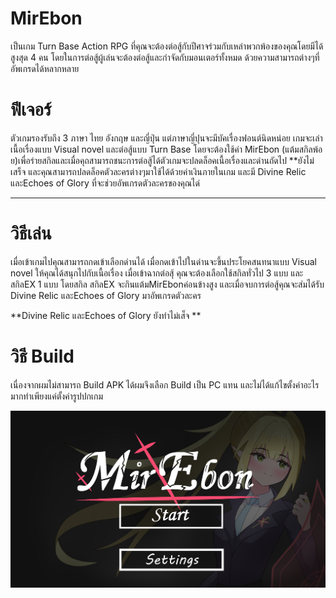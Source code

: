 # MirEbon
 เป็นเกม Turn Base Action RPG
ที่คุณจะต้องต่อสู้กับปีศาจร่วมกับเหล่าพวกพ้องของคุณโดยมีได้สูงสุด 4 คน โดยในการต่อสู้ผู้เล่นจะต้องต่อสู้และกำจัดกับมอนเตอร์ทั้งหมด ด้วยความสามารถต่างๆที่อัพเกรดได้หลากหลาย 

 # ฟีเจอร์
 ตัวเกมรองรับถึง 3 ภาษา ไทย อังกฤษ และญี่ปุ่น แต่ภาษาญี่ปุนจะมีบัคเรื่องฟอนต์นิดหน่อย
 เกมจะเล่าเนื้อเรื่องแบบ Visual novel และต่อสู้แบบ Turn Base โดยจะต้องใช้ค่า MirEbon (แต้มสกิลพ้อย)เพื่อร่ายสกิลและเมื่อคุถสามารถชนะการต่อสู้ได้ตัวเกมจะปลดล็อคเนื้อเรื่องและด่านถัดไป 
 **ยังไม่เสร็จ
และคุณสามารถปลดล็อคตัวละครต่างๆมาใช้ได้ด้วยค่าเงินภายในเกม และมี Divine Relic และEchoes of Glory 
ที่จะช่วยอัพเกรดตัวละครของคุณได่
***

# วิธีเล่น

 เมื่อเข้าเกมไปคุณสามารถกดเข้าเลือกด่านได้ เมื่อกดเข้าไปในด่านจะขึ้นประโยคสนทนาแบบ Visual novel ให้คุณได้สนุกไปกับเนื้อเรื่อง เมื่อเข้าฉากต่อสุ้ คุณจะต้องเลือกใช้สกิลทั่วไป 3 แบบ และสกิลEX 1 แบบ โดยสกิล สกิลEX จะกินแต้มMirEbonค่อนข้างสูง และเมื่อจบการต่อสู้คุณจะส่มได้รับ Divine Relic และEchoes of Glory มาอัพเกรดตัวละคร 
 
**Divine Relic และEchoes of Glory ยังทำไม่เส็จ **

# วิธี Build
เนื่องจากผมไม่สามารถ Build APK ได้ผมจึงเลือก Build เป็น PC แทน และไม่ได้แก้ไขตั้งค่าอะไรมากทำเพียงแค่ตั้งค่ารูปปกเกม 


![pic](https://github.com/frame5482/frame5482/blob/main/MirEbonPic)







